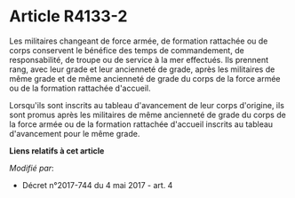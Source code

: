 # Article R4133-2

Les militaires changeant de force armée, de formation rattachée ou de corps conservent le bénéfice des temps de commandement,
de responsabilité, de troupe ou de service à la mer effectués. Ils prennent rang, avec leur grade et leur ancienneté de
grade, après les militaires de même grade et de même ancienneté de grade du corps de la force armée ou de la formation
rattachée d'accueil.

Lorsqu'ils sont inscrits au tableau d'avancement de leur corps d'origine, ils sont promus après les militaires de même
ancienneté de grade du corps de la force armée ou de la formation rattachée d'accueil inscrits au tableau d'avancement pour
le même grade.

**Liens relatifs à cet article**

_Modifié par_:

  - Décret n°2017-744 du 4 mai 2017 - art. 4
